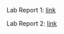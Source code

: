 Lab Report 1: [link](https://jina-leemon.github.io/CSE15L/Lab_report_1)

Lab Report 2: [link](https://jina-leemon.github.io/CSE15L/Lab_report_2)
